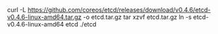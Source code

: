 

curl -L  https://github.com/coreos/etcd/releases/download/v0.4.6/etcd-v0.4.6-linux-amd64.tar.gz -o etcd.tar.gz
tar xzvf etcd.tar.gz
ln -s etcd-v0.4.6-linux-amd64 etcd
./etcd